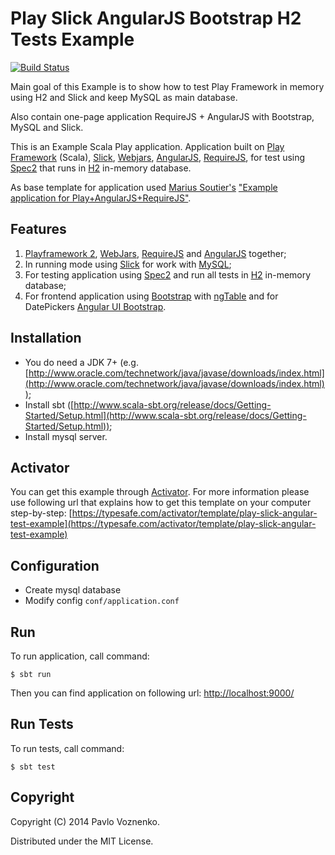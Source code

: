# Play Slick AngularJS Bootstrap H2 Tests Example

[![Build Status](https://travis-ci.org/fosco-maestro/play-slick-angular-test-example.svg)](https://travis-ci.org/fosco-maestro/play-slick-angular-test-example)

Main goal of this Example is to show how to test Play Framework in memory using H2 and Slick and keep MySQL as main database.

Also contain one-page application RequireJS + AngularJS with Bootstrap, MySQL and Slick.

This is an Example Scala Play application. Application built on [Play Framework](http://www.playframework.com) (Scala), [Slick](http://slick.typesafe.com/), 
[Webjars](https://github.com/webjars), [AngularJS](https://angularjs.org/), [RequireJS](http://requirejs.org), 
for test using [Spec2](http://etorreborre.github.io/specs2/) that runs in [H2](http://www.h2database.com) in-memory database.

As base template for application used [Marius Soutier's](https://github.com/mariussoutier) ["Example application for Play+AngularJS+RequireJS"](https://github.com/mariussoutier/play-angular-require-seed).

## Features
1. [Playframework 2](http://www.playframework.com), [WebJars](http://www.webjars.org),
   [RequireJS](http://www.requirejs.org) and [AngularJS](http://www.angularjs.org) together;
2. In running mode using [Slick](http://slick.typesafe.com/) for work with [MySQL](http://www.mysql.com/);
3. For testing application using [Spec2](http://etorreborre.github.io/specs2/) and run all tests in [H2](http://www.h2database.com) in-memory database;
4. For frontend application using [Bootstrap](http://getbootstrap.com/) with [ngTable](http://bazalt-cms.com/ng-table/) and for DatePickers [Angular UI Bootstrap](http://angular-ui.github.io/).

## Installation

* You do need a JDK 7+ (e.g. [http://www.oracle.com/technetwork/java/javase/downloads/index.html](http://www.oracle.com/technetwork/java/javase/downloads/index.html));
* Install sbt ([http://www.scala-sbt.org/release/docs/Getting-Started/Setup.html](http://www.scala-sbt.org/release/docs/Getting-Started/Setup.html));
* Install mysql server.

## Activator 

You can get this example through [Activator](https://typesafe.com/activator).
For more information please use following url that explains how to get this template on your computer 
step-by-step: [https://typesafe.com/activator/template/play-slick-angular-test-example](https://typesafe.com/activator/template/play-slick-angular-test-example)

## Configuration
* Create mysql database 
* Modify config `conf/application.conf`

## Run

To run application, call command:

```
$ sbt run
```

Then you can find application on following url: [http://localhost:9000/](http://localhost:9000/)

## Run Tests

To run tests, call command:

```
$ sbt test
```

## Copyright

Copyright (C) 2014 Pavlo Voznenko.

Distributed under the MIT License.
